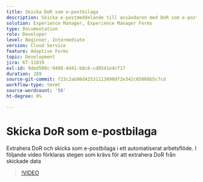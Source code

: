 ```yaml
---
title: Skicka DoR som e-postbilaga
description: Skicka e-postmeddelande till avsändaren med DoR som e-postbilaga
solution: Experience Manager, Experience Manager Forms
type: Documentation
role: Developer
level: Beginner, Intermediate
version: Cloud Service
feature: Adaptive Forms
topic: Development
jira: KT-11019
exl-id: 9ded508c-9408-4d41-b8c6-cd85d1e4cf17
duration: 289
source-git-commit: f23c2ab86d42531113690df2e342c65060b5c7cd
workflow-type: tm+mt
source-wordcount: '50'
ht-degree: 0%

---
```


# Skicka DoR som e-postbilaga

Extrahera DoR och skicka som e-postbilaga i ett automatiserat arbetsflöde.
I följande video förklaras stegen som krävs för att extrahera DoR från skickade data
>[!VIDEO](https://video.tv.adobe.com/v/346731?quality=12&learn=on)
